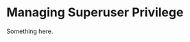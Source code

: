 [title]: # (Managing Superuser Privilege)
[tags]: # (XXX)
[priority]: # (4702)
# Managing Superuser Privilege
Something here.
